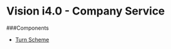 # Vision i4.0 - Company Service

###Components
- [Turn Scheme](https://github.com/vision-i40/company_service/tree/master/docs/company_service/turn_scheme/)
